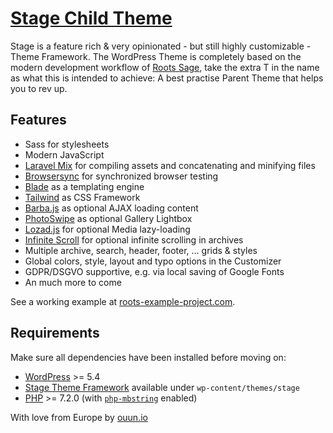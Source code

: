 # [Stage Child Theme](https://ouun.io/stage/)

Stage is a feature rich & very opinionated - but still highly customizable - Theme Framework. 
The WordPress Theme is completely based on the modern development workflow of [Roots Sage](https://infinite-scroll.com/), 
take the extra T in the name as what this is intended to achieve: A best practise Parent Theme that helps you to rev up.

## Features

* Sass for stylesheets
* Modern JavaScript
* [Laravel Mix](https://github.com/JeffreyWay/laravel-mix) for compiling assets and concatenating and minifying files
* [Browsersync](http://www.browsersync.io/) for synchronized browser testing
* [Blade](https://laravel.com/docs/5.8/blade) as a templating engine
* [Tailwind](https://tailwindcss.com/) as CSS Framework
* [Barba.js](https://barba.js.org/) as optional AJAX loading content
* [PhotoSwipe](https://photoswipe.com/) as optional Gallery Lightbox
* [Lozad.js](https://apoorv.pro/lozad.js/) for optional Media lazy-loading
* [Infinite Scroll](https://infinite-scroll.com/) for optional infinite scrolling in archives
* Multiple archive, search, header, footer, ... grids & styles
* Global colors, style, layout and typo options in the Customizer
* GDPR/DSGVO supportive, e.g. via local saving of Google Fonts
* An much more to come

See a working example at [roots-example-project.com](https://roots-example-project.com/).

## Requirements

Make sure all dependencies have been installed before moving on:

* [WordPress](https://wordpress.org/) >= 5.4
* [Stage Theme Framework](https://github.com.org/ouun/stage) available under `wp-content/themes/stage`
* [PHP](https://secure.php.net/manual/en/install.php) >= 7.2.0 (with [`php-mbstring`](https://secure.php.net/manual/en/book.mbstring.php) enabled)


With love from Europe by [ouun.io](https://ouun.io/)

